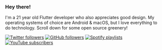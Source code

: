 ### Hey there!

I'm a 21 year old Flutter developer who also appreciates good design. My operating systems of choice are Android & macOS, but I love everything to do technology. Scroll down for some open source greenery!

[![Twitter followers](https://img.shields.io/twitter/follow/urmilshroff?color=1da1f2&label=Followers&style=flat-square&logo=twitter)](https://twitter.com/urmilshroff) [![GitHub followers](https://img.shields.io/github/followers/urmilshroff?color=24292e&label=Followers&style=flat-square&logo=github)](https://github.com/urmilshroff/) [![Spotify playlists](https://img.shields.io/badge/Playlists-14-1ed760?style=flat-square&logo=spotify)](https://open.spotify.com/user/urmilshroff?si=k4oH7EXFRY2Mcg9JV2Ubjg) [![YouTube subscribers](https://img.shields.io/badge/Subscribers-2K-ff0100?style=flat-square&logo=youtube)](https://www.youtube.com/user/urmilshroff/)
